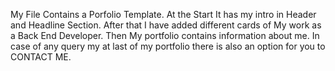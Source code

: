 My File Contains a Porfolio Template.
At the Start It has my intro in Header and Headline Section.
After that I have added different cards of My work as a Back End Developer.
Then My portfolio contains information about me.
In case of any query my at last of my portfolio there is also an option for you to CONTACT ME.